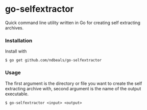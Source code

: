 # go-selfextractor
Quick command line utility written in Go for creating self extracting archives.

### Installation

Install with

	$ go get github.com/ndbeals/go-selfextractor

### Usage

The first argument is the directory or file you want to create the self extracting archive with,
second argument is the name of the output executable.

	$ go-selfextractor <input> <output>
